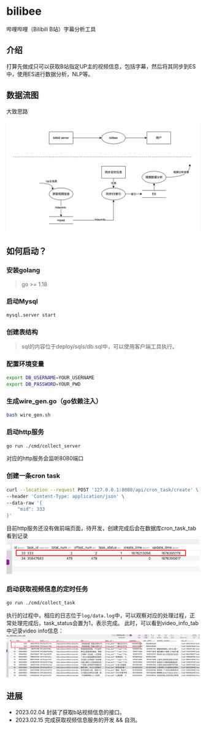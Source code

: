 # bilibee
 哔哩哔哩（Bilibili B站）字幕分析工具

## 介绍
打算先做成只可以获取B站指定UP主的视频信息，包括字幕，然后将其同步到ES中，使用ES进行数据分析，NLP等。

## 数据流图
大致思路

![](assets/pic/bilibee_data_flow_chart.png)

## 如何启动？

### 安装golang
> go >= 1.18

### 启动Mysql
```bash
mysql.server start
```

### 创建表结构
> sql的内容位于deploy/sqls/db.sql中，可以使用客户端工具执行。

### 配置环境变量
```bash
export DB_USERNAME=YOUR_USERNAME
export DB_PASSWORD=YOUR_PWD
```

### 生成wire_gen.go（go依赖注入）
```bash
bash wire_gen.sh
```

### 启动http服务
```bash
go run ./cmd/collect_server
```
对应的http服务会监听8080端口

### 创建一条cron task
```bash
curl --location --request POST '127.0.0.1:8080/api/cron_task/create' \
--header 'Content-Type: application/json' \
--data-raw '{
    "mid": 333
}'
```
目前http服务还没有做前端页面，待开发，创建完成后会在数据库cron_task_tab看到记录
![](assets/pic/img.png)

### 启动获取视频信息的定时任务
```bash
go run ./cmd/collect_task
```
执行的过程中，相应的日志位于`log/data.log`中，可以观察对应的处理过程，正常处理完成后，task_status会置为1，表示完成。
此时，可以看到video_info_tab中记录video info信息：
![](assets/pic/img2.png)


### 

## 进展
- 2023.02.04 封装了获取b站视频信息的接口。
- 2023.02.15 完成获取视频信息服务的开发 && 自测。
